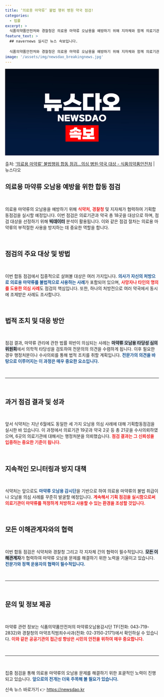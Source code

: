 ```yaml
---
title: ‘의료용 마약류’ 불법 행위 병원 약국 점검!
categories:
  - 법률
excerpt: >
  식품의약품안전처와 경찰청은 의료용 마약류 오남용을 예방하기 위해 지자체와 함께 의료기관과 약국 18개소에 대…
feature_text: >
  ## navernews 실시간 뉴스 속보입니다.

  식품의약품안전처와 경찰청은 의료용 마약류 오남용을 예방하기 위해 지자체와 함께 의료기관과 약국 18개소에 대…
image: '/assets/img/newsdao_breakingnews.jpg'
---
```


![뉴스다오 속보](/assets/img/newsdao_breakingnews.jpg)

<p>출처: <a href="https://newsdao.kr/1994" rel="dofollow">‘의료용 마약류’ 불법행위 합동 점검…의심 병원·약국 대상 - 식품의약품안전처</a> | 뉴스다오</p>

<h2 data-ke-size="size26">의료용 마약류 오남용 예방을 위한 합동 점검</h2>

<p data-ke-size="size16">&nbsp;</p>

의료용 마약류의 오남용을 예방하기 위해 <b><span style="color: #ee2323;">식약처</span></b>, <b><span style="color: #ee2323;">경찰청</span></b> 및 지자체가 협력하여 기획합동점검을 실시할 예정입니다. 이번 점검은 의료기관과 약국 총 18곳을 대상으로 하며, 점검 대상을 선정하기 위해 <b><span style="background-color: #21538527;">빅데이터</span></b> 분석이 활용됩니다. 이와 같은 점검 절차는 의료용 마약류의 부적절한 사용을 방지하는 데 중요한 역할을 합니다. 

<p data-ke-size="size16">&nbsp;</p>

<h2 data-ke-size="size26">점검의 주요 대상 및 방법</h2>

<p data-ke-size="size16">&nbsp;</p>

이번 합동 점검에서 집중적으로 살펴볼 대상은 여러 가지입니다. <b><span style="color: #1a5490;">의사가 자신의 처방으로 의료용 마약류를 불법적으로 사용하는 사례</span></b>가 포함되어 있으며, <b><span style="color: #ee2323;">사망자나 타인의 명의를 도용한 의심 사례</span></b>도 점검의 핵심입니다. 또한, 하나의 처방전으로 여러 약국에서 동시에 조제받은 사례도 조사합니다. 

<p data-ke-size="size16">&nbsp;</p>

<h2 data-ke-size="size26">법적 조치 및 대응 방안</h2>

<p data-ke-size="size16">&nbsp;</p>

점검 결과, 마약류 관리에 관한 법률 위반이 의심되는 사례는 <b><span style="background-color: #21538527;">마약류 오남용 타당성 심의위원회</span></b>에서 의학적 타당성을 검토하여 전문의의 의견을 수렴하게 됩니다. 이후 필요한 경우 행정처분이나 수사의뢰를 통해 법적 조치를 취할 계획입니다. <b><span style="color: #1a5490;">전문가의 의견을 바탕으로 이루어지는 이 과정은 매우 중요한 요소입니다.</span></b>

<p data-ke-size="size16">&nbsp;</p>

<hr>

<p data-ke-size="size16">&nbsp;</p>

<h2 data-ke-size="size26">과거 점검 결과 및 성과</h2>

<p data-ke-size="size16">&nbsp;</p>

앞서 식약처는 지난 6월에도 동일한 세 가지 오남용 의심 사례에 대해 기획합동점검을 실시한 바 있습니다. 이 과정에서 의료기관 19곳과 약국 2곳 등 총 21곳을 수사의뢰하였으며, 6곳의 의료기관에 대해서는 행정처분을 의뢰했습니다. <b><span style="color: #ee2323;">점검 결과는 그 신뢰성을 입증하는 중요한 기준이 됩니다.</span></b>

<p data-ke-size="size16">&nbsp;</p>

<h2 data-ke-size="size26">지속적인 모니터링과 방지 대책</h2>

<p data-ke-size="size16">&nbsp;</p>

식약처는 앞으로도 <b><span style="color: #1a5490;">마약류 오남용 감시단</span></b>을 기반으로 하여 의료용 마약류의 불법 취급이나 오남용 의심 사례를 꾸준히 발굴할 예정입니다. <b><span style="color: #ee2323;">계속해서 기획 점검을 실시함으로써 의료기관이 마약류를 적정하게 처방하고 사용할 수 있는 환경을 조성할 것입니다.</span></b>

<p data-ke-size="size16">&nbsp;</p>

<h2 data-ke-size="size26">모든 이해관계자와의 협력</h2>

<p data-ke-size="size16">&nbsp;</p>

이번 합동 점검은 식약처와 경찰청 그리고 각 지자체 간의 협력이 필수적입니다. <b><span style="background-color: #21538527;">모든 이해관계자</span></b>가 협력하여 마약류 오남용 문제를 해결하기 위한 노력을 기울이고 있습니다. <b><span style="color: #1a5490;">전문가와 정책 운용자의 협력이 필수적입니다.</span></b>

<p data-ke-size="size16">&nbsp;</p>

<hr>

<p data-ke-size="size16">&nbsp;</p>

<h2 data-ke-size="size26">문의 및 정보 제공</h2>

<p data-ke-size="size16">&nbsp;</p>

마약류 관련 정보는 식품의약품안전처의 마약류오남용감시단 TF(전화: 043-719-2832)와 경찰청의 마약조직범죄수사과(전화: 02-3150-2171)에서 확인하실 수 있습니다. <b><span style="color: #ee2323;">이와 같은 공공기관의 접근성 향상은 시민의 안전을 위하여 매우 중요합니다.</span></b>

<p data-ke-size="size16">&nbsp;</p>

<hr>

<p data-ke-size="size16">&nbsp;</p>

집중 점검을 통해 의료용 마약류의 오남용 문제를 해결하기 위한 포괄적인 노력이 진행되고 있습니다. <b><span style="color: #1a5490;">앞으로의 전개는 더욱 주목해 볼 필요가 있습니다.</span></b> 

신속 뉴스 바로가기 👉 <a href="https://newsdao.kr" rel="dofollow">https://newsdao.kr</a>


